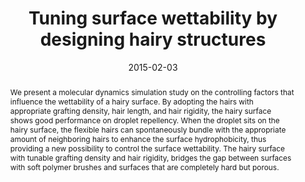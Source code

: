 ---
title: "Tuning surface wettability by designing hairy structures"
authors:
- Han-Wen Pei
- Hong Liu
- Zhong-Yuan Lu
- You-Liang Zhu
date: "2015-02-03"
doi: "10.1103/PhysRevE.91.020401"
publication_types: ["期刊文章"]
publication: "Physical Review E"
publication_short: "Phys. Rev. E"
abstract: "We present a molecular dynamics simulation study on the  controlling factors that influence the wettability of a hairy surface.  By adopting the hairs with appropriate grafting density, hair length,  and hair rigidity, the hairy surface shows good performance on droplet  repellency. When the droplet sits on the hairy surface, the flexible  hairs can spontaneously bundle with the appropriate amount of  neighboring hairs to enhance the surface hydrophobicity, thus providing a  new possibility to control the surface wettability. The hairy surface  with tunable grafting density and hair rigidity, bridges the gap between  surfaces with soft polymer brushes and surfaces that are completely  hard but porous."
url_pdf: "https://link.aps.org/doi/10.1103/PhysRevE.91.020401"
---
